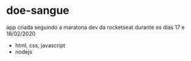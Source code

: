 # doe-sangue
app criada seguindo a maratona dev da rocketseat durante os dias 17 e 18/02/2020

- html, css, javascript
- nodejs
